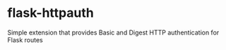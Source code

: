 flask-httpauth
==============

Simple extension that provides Basic and Digest HTTP authentication for Flask routes
